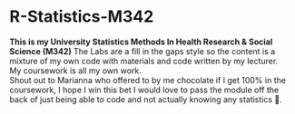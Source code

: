 # R-Statistics-M342
**This is my University Statistics Methods In Health Research & Social Science (M342)** 
The Labs are a fill in the gaps style so the content is a mixture of my own code with materials and code written by my lecturer.  
My coursework is all my own work.  
Shout out to Marianna who offered to by me chocolate if I get 100% in the coursework, I hope I win this bet I would love to pass the module off the back of just being able to code and not actually knowing any statistics 🫠. 
